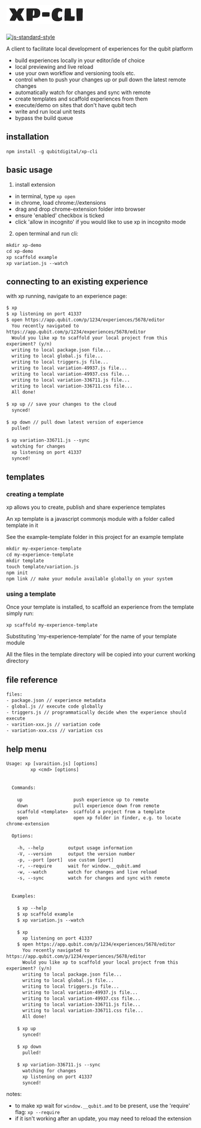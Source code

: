 # ![xp-logo](./logo.png)

[![js-standard-style](https://img.shields.io/badge/code%20style-standard-brightgreen.svg)](http://standardjs.com/)

A client to facilitate local development of experiences for the qubit platform

- build experiences locally in your editor/ide of choice
- local previewing and live reload
- use your own workflow and versioning tools etc.
- control when to push your changes up or pull down the latest remote changes
- automatically watch for changes and sync with remote
- create templates and scaffold experiences from them
- execute/demo on sites that don't have qubit tech
- write and run local unit tests
- bypass the build queue

## installation
```
npm install -g qubitdigital/xp-cli
```

## basic usage

1. install extension
  - in terminal, type ``` xp open ```
  - in chrome, load chrome://extensions
  - drag and drop chrome-extension folder into browser
  - ensure 'enabled' checkbox is ticked
  - click 'allow in incognito' if you would like to use xp in incognito mode
2. open terminal and run cli:
```
mkdir xp-demo
cd xp-demo
xp scaffold example
xp variation.js --watch
```

## connecting to an existing experience
with xp running, navigate to an experience page:
```
$ xp
$ xp listening on port 41337
$ open https://app.qubit.com/p/1234/experiences/5678/editor
  You recently navigated to https://app.qubit.com/p/1234/experiences/5678/editor
  Would you like xp to scaffold your local project from this experiment? (y/n)
  writing to local package.json file...
  writing to local global.js file...
  writing to local triggers.js file...
  writing to local variation-49937.js file...
  writing to local variation-49937.css file...
  writing to local variation-336711.js file...
  writing to local variation-336711.css file...
  All done!

$ xp up // save your changes to the cloud
  synced!

$ xp down // pull down latest version of experience
  pulled!

$ xp variation-336711.js --sync
  watching for changes
  xp listening on port 41337
  synced!
```
## templates

### creating a template
xp allows you to create, publish and share experience templates

An xp template is a javascript commonjs module with a folder called template in it

See the example-template folder in this project for an example template

```
mkdir my-experience-template
cd my-experience-template
mkdir template
touch template/variation.js
npm init
npm link // make your module available globally on your system
```

### using a template
Once your template is installed, to scaffold an experience from the template simply run:
```
xp scaffold my-experience-template
```
Substituting 'my-experience-template' for the name of your template module

All the files in the template directory will be copied into your current working directory

## file reference
```
files:
- package.json // experience metadata
- global.js // execute code globally
- triggers.js // programmatically decide when the experience should execute
- varition-xxx.js // variation code
- variation-xxx.css // variation css
```

## help menu
```
Usage: xp [varaition.js] [options]
         xp <cmd> [options]


  Commands:

    up                   push experience up to remote
    down                 pull experience down from remote
    scaffold <template>  scaffold a project from a template
    open                 open xp folder in finder, e.g. to locate chrome-extension

  Options:

    -h, --help         output usage information
    -V, --version      output the version number
    -p, --port [port]  use custom [port]
    -r, --require      wait for window.__qubit.amd
    -w, --watch        watch for changes and live reload
    -s, --sync         watch for changes and sync with remote


  Examples:

    $ xp --help
    $ xp scaffold example
    $ xp variation.js --watch

    $ xp
      xp listening on port 41337
    $ open https://app.qubit.com/p/1234/experiences/5678/editor
      You recently navigated to https://app.qubit.com/p/1234/experiences/5678/editor
      Would you like xp to scaffold your local project from this experiment? (y/n)
      writing to local package.json file...
      writing to local global.js file...
      writing to local triggers.js file...
      writing to local variation-49937.js file...
      writing to local variation-49937.css file...
      writing to local variation-336711.js file...
      writing to local variation-336711.css file...
      All done!

    $ xp up
      synced!

    $ xp down
      pulled!

    $ xp variation-336711.js --sync
      watching for changes
      xp listening on port 41337
      synced!
```

notes:
- to make xp wait for ``` window.__qubit.amd ``` to be present, use the 'require' flag: ``` xp --require ```
- if it isn't working after an update, you may need to reload the extension

